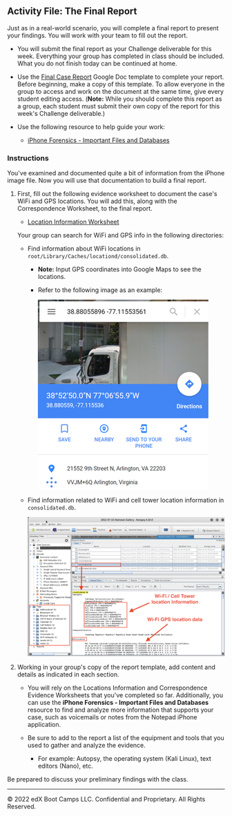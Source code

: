 ## Activity File: The Final Report

Just as in a real-world scenario, you will complete a final report to present your findings. You will work with your team to fill out the report.

 - You will submit the final report as your Challenge deliverable for this week. Everything your group has completed in class should be included. What you do not finish today can be continued at home. 
 
 - Use the [Final Case Report](https://docs.google.com/document/d/1H528_nPqhfp_eOCzvyviwx5U3M1NiPTGtIFaoQoANbY/edit?usp=sharing) Google Doc template to complete your report. Before beginning, make a copy of this template. To allow everyone in the group to access and work on the document at the same time, give every student editing access. (**Note:** While you should complete this report as a group, each student must submit their own copy of the report for this week's Challenge deliverable.)

  - Use the following resource to help guide your work:

     - [iPhone Forensics - Important Files and Databases](https://docs.google.com/document/d/10CWGqTvu09mrSn7Tg7xoKNWBrjeW1wCmXoqB58xYr0k/edit?usp=sharing) 

### Instructions

You've examined and documented quite a bit of information from the iPhone image file. Now you will use that documentation to build a final report. 

1. First, fill out the following evidence worksheet to document the case's WiFi and GPS locations. You will add this, along with the Correspondence Worksheet, to the final report. 

    - [Location Information Worksheet](https://docs.google.com/document/d/19ckQwWc2iPh7qzKVDnBAKoBS-DpVBCb2cFfAbLNrULk/edit?usp=sharing)

    Your group can search for WiFi and GPS info in the following directories:

     - Find information about WiFi locations in `root/Library/Caches/locationd/consolidated.db`. 

       - **Note:** Input GPS coordinates into Google Maps to see the locations.

       - Refer to the following image as an example:

          ![A screenshot depicts coordinates input into Google Maps.](Images/Google-GPS.png) 

     - Find information related to WiFi and cell tower location information in `consolidated.db`.

        ![""](Images/WiFi_Cell.png) 

2. Working in your group's copy of the report template, add content and details as indicated in each section.

   - You will rely on the Locations Information and Correspondence Evidence Worksheets that you've completed so far. Additionally, you can use the **iPhone Forensics - Important Files and Databases** resource to find and analyze more information that supports your case, such as voicemails or notes from the Notepad iPhone application. 

   - Be sure to add to the report a list of the equipment and tools that you used to gather and analyze the evidence. 

      - For example: Autopsy, the operating system (Kali Linux), text editors (Nano), etc.

Be prepared to discuss your preliminary findings with the class.

----

&copy; 2022 edX Boot Camps LLC. Confidential and Proprietary.   All Rights Reserved.
